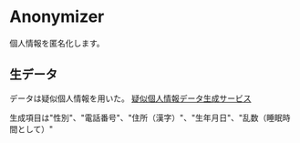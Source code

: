 # Anonymizer
個人情報を匿名化します。

## 生データ
データは疑似個人情報を用いた。
[疑似個人情報データ生成サービス](https://hogehoge.tk/personal/)

生成項目は"性別"、"電話番号"、"住所（漢字）"、"生年月日"、"乱数（睡眠時間として）"
